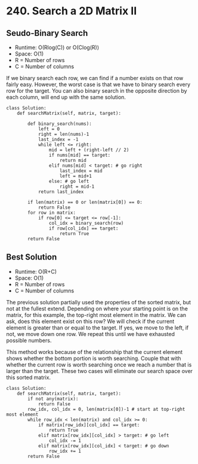 # 240. Search a 2D Matrix II

## Seudo-Binary Search

- Runtime: O(Rlog(C)) or O(Clog(R))
- Space: O(1)
- R = Number of rows
- C = Number of columns

If we binary search each row, we can find if a number exists on that row fairly easy.
However, the worst case is that we have to binary search every row for the target.
You can also binary search in the opposite direction by each column, will end up with the same solution.

```
class Solution:
    def searchMatrix(self, matrix, target):
        
        def binary_search(nums):
            left = 0
            right = len(nums)-1
            last_index = -1
            while left <= right:
                mid = left + (right-left // 2)
                if nums[mid] == target:
                    return mid
                elif nums[mid] < target: # go right
                    last_index = mid
                    left = mid+1
                else: # go left
                    right = mid-1
            return last_index
        
        if len(matrix) == 0 or len(matrix[0]) == 0:
            return False
        for row in matrix:
            if row[0] <= target <= row[-1]:
                col_idx = binary_search(row)
                if row[col_idx] == target:
                    return True
        return False
```

## Best Solution

- Runtime: O(R+C)
- Space: O(1)
- R = Number of rows
- C = Number of columns

The previous solution partially used the properties of the sorted matrix, but not at the fullest extend.
Depending on where your starting point is on the matrix, for this example, the top-right most element in the matrix.
We can ask, does this element exist on this row?
We will check if the current element is greater than or equal to the target.
If yes, we move to the left, if not, we move down one row.
We repeat this until we have exhausted possible numbers.

This method works because of the relationship that the current element shows whether the bottom portion is worth searching.
Couple that with whether the current row is worth searching once we reach a number that is larger than the target.
These two cases will eliminate our search space over this sorted matrix.

```
class Solution:
    def searchMatrix(self, matrix, target):
        if not any(matrix):
            return False
        row_idx, col_idx = 0, len(matrix[0])-1 # start at top-right most element
        while row_idx < len(matrix) and col_idx >= 0:
            if matrix[row_idx][col_idx] == target:
                return True
            elif matrix[row_idx][col_idx] > target: # go left
                col_idx -= 1
            elif matrix[row_idx][col_idx] < target: # go down
                row_idx += 1
        return False
```
